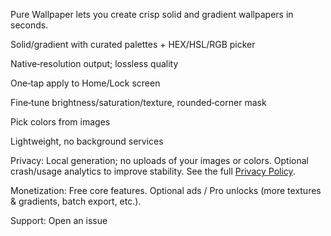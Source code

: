 Pure Wallpaper lets you create crisp solid and gradient wallpapers in seconds.

Solid/gradient with curated palettes + HEX/HSL/RGB picker

Native‑resolution output; lossless quality

One‑tap apply to Home/Lock screen

Fine‑tune brightness/saturation/texture, rounded‑corner mask

Pick colors from images

Lightweight, no background services

Privacy: Local generation; no uploads of your images or colors. Optional crash/usage analytics to improve stability. See the full [Privacy Policy](https://magiccreatorapp.github.io/Apps/PureWallpaper).

Monetization: Free core features. Optional ads / Pro unlocks (more textures & gradients, batch export, etc.).

Support: Open an issue
